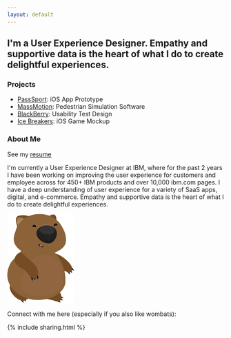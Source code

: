 ```yaml
---
layout: default
---
```


## I'm a User Experience Designer. Empathy and supportive data is the heart of what I do to create delightful experiences.

### Projects

- [PassSport](/projects/pass-sport): iOS App Prototype
- [MassMotion](/projects/massmotion): Pedestrian Simulation Software
- [BlackBerry](/projects/blackberry): Usability Test Design
- [Ice Breakers](/projects/ice-breakers): iOS Game Mockup


### About Me
See my [resume](/resume.pdf)


I'm currently a User Experience Designer at IBM, where for the past 2 years I have been working on improving the user experience for customers and employee across for 450+ IBM products and over 10,000 ibm.com pages. I have a deep understanding of user experience for a variety of SaaS apps, digital, and e-commerce. Empathy and supportive data is the heart of what I do to create delightful experiences.

<div id="wombat">
<img src="/images/standalonewombat.png" />
</div>

Connect with me here (especially if you also like wombats):

{% include sharing.html %}
